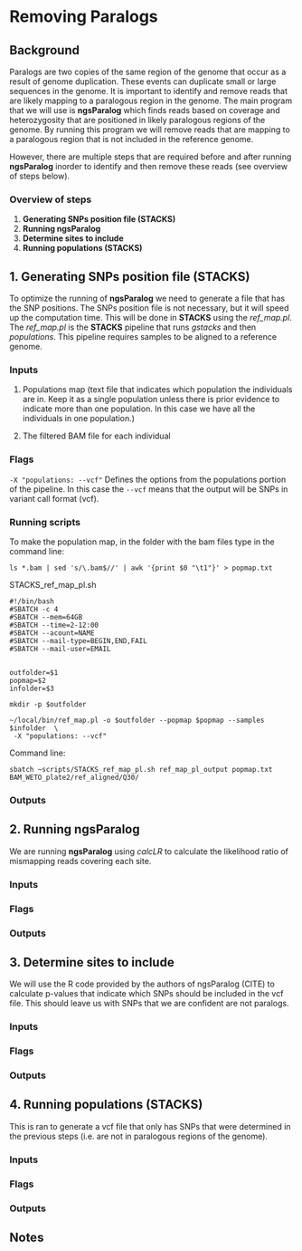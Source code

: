 # Removing Paralogs 

## Background
Paralogs are two copies of the same region of the genome that occur as a result of genome duplication. These events can duplicate small or large sequences in the genome. It is important to identify and remove reads that are likely mapping to a paralogous region in the genome. The main program that we will use is **ngsParalog** which finds reads based on coverage and heterozygosity that are positioned in likely paralogous regions of the genome. By running this program we will remove reads that are mapping to a paralogous region that is not included in the reference genome.  

However, there are multiple steps that are required before and after running **ngsParalog** inorder to identify and then remove these reads (see overview of steps below).

### Overview of steps
1. **Generating SNPs position file (STACKS)** 
2. **Running ngsParalog** 
3. **Determine sites to include** 
4. **Running populations (STACKS)** 

## 1. Generating SNPs position file (STACKS)
To optimize the running of **ngsParalog** we need to generate a file that has the SNP positions. The SNPs position file is not necessary, but it will speed up the computation time. This will be done in **STACKS** using the *ref_map.pl*. The *ref_map.pl* is the **STACKS** pipeline that runs *gstacks* and then *populations*. This pipeline requires samples to be aligned to a reference genome.

### Inputs
1. Populations map (text file that indicates which population the individuals are in. Keep it as a single population unless there is prior evidence to indicate more than one population. In this case we have all the individuals in one population.)
  
2. The filtered BAM file for each individual

### Flags
`-X "populations: --vcf"` Defines the options from the populations portion of the pipeline. In this case the `--vcf` means that the output will be SNPs in variant call format (vcf).  

### Running scripts

To make the population map, in the folder with the bam files type in the command line: 
```
ls *.bam | sed 's/\.bam$//' | awk '{print $0 "\t1"}' > popmap.txt
```

STACKS_ref_map_pl.sh
```
#!/bin/bash
#SBATCH -c 4
#SBATCH --mem=64GB
#SBATCH --time=2-12:00
#SBATCH --acount=NAME
#SBATCH --mail-type=BEGIN,END,FAIL
#SBATCH --mail-user=EMAIL


outfolder=$1
popmap=$2
infolder=$3

mkdir -p $outfolder

~/local/bin/ref_map.pl -o $outfolder --popmap $popmap --samples $infolder  \
 -X "populations: --vcf"

```
Command line:
```
sbatch ~scripts/STACKS_ref_map_pl.sh ref_map_pl_output popmap.txt BAM_WETO_plate2/ref_aligned/Q30/
```
### Outputs



## 2. Running ngsParalog 
We are running **ngsParalog** using *calcLR* to calculate the likelihood ratio of mismapping reads covering each site. 

### Inputs

### Flags

### Outputs

## 3. Determine sites to include
We will use the R code provided by the authors of ngsParalog (CITE) to calculate p-values that indicate which SNPs should be included in the vcf file. This should leave us with SNPs that we are confident are not paralogs.

### Inputs

### Flags

### Outputs

## 4. Running populations (STACKS)
This is ran to generate a vcf file that only has SNPs that were determined in the previous steps (i.e. are not in paralogous regions of the genome).

### Inputs

### Flags

### Outputs


## Notes
